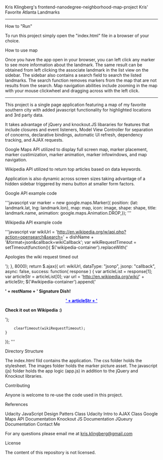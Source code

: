 Kris Klingberg's frontend-nanodegree-neighborhood-map-project
Kris' Favorite Atlanta Landmarks
*********************************
How to "Run"

To run this project simply open the "index.html" file in a browser of your choice.

How to use map

Once you have the app open in your browser, you can left click any marker to see more information about the landmark. The same result can be obtained from left clicking the associate landmark in the list view on the sidebar. The sidebar also contains a search field to search the listed landmarks. The search function removes markers from the map that are not results from the search. Map navigation abilities include zooming in the map with your mouse clickwheel and dragging across with the left click.
*******************************************************************
This project is a single page application featuring a map of my favorite southern city with added javascript functionality for highlighted locations and 3rd party data.

It takes advantage of jQuery and knockout.JS libararies for features that include closures and event listeners, Model View Controller for separation of concerns, declarative bindings, automatic UI refresh, dependency tracking, and AJAX requests.

Google Maps API utilized to display full screen map, marker placement, marker custimization, marker animation, marker infowindows, and map navigation.

Wikipedia API utilized to return top articles based on data keywords.

Application is also dynamic across screen sizes taking advantage of a hidden sidebar triggered by menu button at smaller form factors.



Google API example code

'''javascript var marker = new google.maps.Marker({ position: {lat: landmark.lat, lng: landmark.lon}, map: map, icon: image, shape: shape, title: landmark.name, animation: google.maps.Animation.DROP,}); '''

Wikipedia API example code

'''javascript var wikiUrl = 'http://en.wikipedia.org/w/api.php?action=opensearch&search=' + dishName + '&format=json&callback=wikiCallback'; var wikiRequestTimeout = setTimeout(function(){ $('wikipedia-container').replaceWith('

Apologies the wiki request timed out

'); }, 8000);
return $.ajax({
    url: wikiUrl,
    dataType: "jsonp",
    jsonp: "callback",
    async: false,
    success: function( response ) {
        var articleList = response[1];
        var articleStr = articleList[0];
        var url = 'http://en.wikipedia.org/wiki/' + articleStr;
        $('#wikipedia-container').append('<div id="' + dishName + '"><p style="font-weight: bold">' + restName + ' Signature Dish!</p><p style="margin: 5px; text-align: center; font-weight: bold"><a style="color: blue" href="' + url + '">' + articleStr + '</a></p><p style="font-weight: bold">Check it out on Wikipedia :)</p></div>');

        clearTimeout(wikiRequestTimeout);
    }
});
'''

Directory Structure

The index.html fild contains the application. The css folder holds the stylesheet. The images folder holds the marker picture asset. The javascript (js) folder holds the app logic (app.js) in addition to the jQuery and Knockout libraries.

Contributing

Anyone is welcome to re-use the code used in this project.

References

Udacity JavaScript Design Patters Class
Udacity Intro to AJAX Class
Google Maps API Documentation
Knockout JS Documentation
JQueury Documentation
Contact Me

For any questions please email me at kris.klingberg@gmail.com

License

The content of this repository is not licensed.